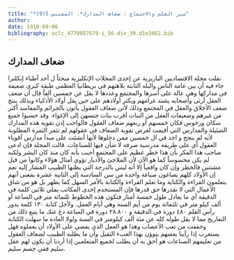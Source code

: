 ```yaml
---
title: "*سير العلم والاجتماع : ضعاف المدارك*. المقتبس 5(9)"
author: 
date: 1910-09-06
bibliography: oclc_4770057679-i_56-div_39.d1e3462.bib
---
```




##  ضعاف المدارك 


 نقلت مجلة  الاقتصاديين  الباريزية  عن  إحدى  المجلات الإنكليزية مبحثاً ل  أحد  أطباء إنكلترا جاء فيه أن بين عامة الناس والبله الثابتة بلاهتهم في بريطانيا العظمى طبقة كبرى ضعيفة في مداركها وهي عالة على أسرها والمجتمع وعددها لا يقل عن  خمسين  ألفاً قال أن ضعف العقل أرثى وأصحابه يشتد غرامهم ويكثر أولادهم على حين يقل   أولاد الأذكياء وبذلك ينتج ضعف الأخلاق والعقل في المجتمع وذلك لأتن ضعاف العقول يأتون بالجرائم والمفاسد أكثر من غيرهم وضعيفات العقل من البنات أقرب بنات جنسهن إلى الإغواء. وقد حسبوا جميع سكان ورخوس فكان خمسهم أو ربعهم ضعاف العقول فالواجب إذن تقوية هذه المدارك الضئيلة والمدارس التي أقيمت لغرض تقوية الضعاف في عقولهم لم تثمر الثمرة المطلوبة لأنه لم ينجح و  احد  في ال  خمسين  ممن دخلوها لأنها أنشئت على مبدأ مدارس أقوياء العقول أي على طريقة مدرسية صرفة لا شأن فيها للصناعات. قالت المجلة فإن ادعى صاحب هذا الفكر بأن هذا خطر عظيم على المجتمع أجيب بأنه كان منذ كان البشر ولكنه لم يكن محسوساً كما هو الآن لأن الملاجئ والأديار تؤوي أمثال هؤلاء وكانوا من قبل مشتتين فالخطر وإن كان واقعياً إلا أنه ليس بالدرجة التي يظنها الطبيب المشار إليه نعم إن الأولاد كلهم يصاغون صياغة واحدة من سن السادسة إلى الثانية  عشرة  بمعنى أنهم يتعلمون القراءة والكتابة وما تعلم القراءة والكتابة بالأمر السهل كما يظهر بل هو من شاق الأعمال التي لا نقدرها حق قدرها فإن المستخدم  إحدى  المكاتب يملي  ثلاثين  كلمة في الدقيقة أي ما يعادل طول  خمسة  أمتار فتكون هذه الخطوط  ثلثمائة  متر في الساعة أو  ألف  كيلو متر في  ثلثمائة  يوم من أيم السنة وهي أيام العمل. ولأجل كتابة  ١٣٠  كلمة يدور رأس القلم  ٤٨٠  دورة في الدقيقة و  ٢٨.٨٠٠  دورة في الساعة دع عنك ما يتبع ذلك من التعاريج مما لا يقل طوله كله عن  مئة  ألف  كيلومتر في السنة ولولا العادة ما سهلت الكتابة وخففت من تعب الأعصاب وهذا هو العمل الذي يقضي على الأولاد أن يعملوه فهل يستغرب إذا رأينا بعضهم ينوؤن بهذا العبء الثقيل وأن ما يطلبه الطبيب لضعاف العقول من تعليمهم   الصناعات هو أحق به أن يطلب لجميع المتعلمين إذا أردنا أن يكون لهم عقل سليم فقي جسم سليم. 
